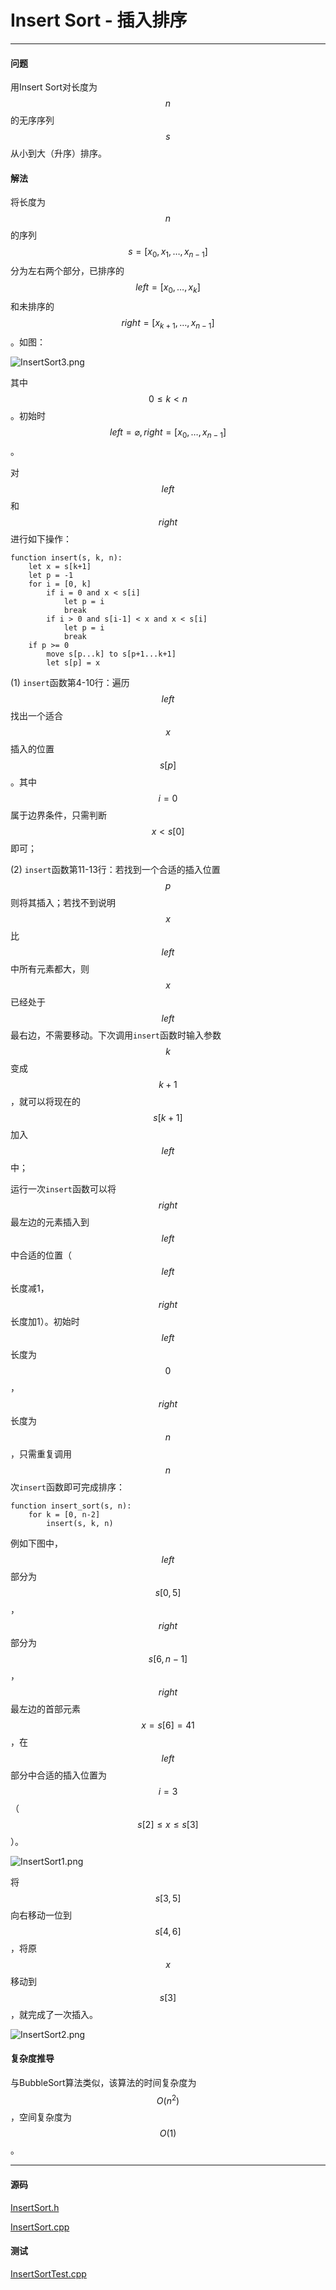 <script type="text/javascript" src="https://cdnjs.cloudflare.com/ajax/libs/mathjax/2.7.1/MathJax.js?config=TeX-AMS-MML_HTMLorMML"></script>

# Insert Sort - 插入排序

--------

#### 问题

用Insert Sort对长度为$$ n $$的无序序列$$ s $$从小到大（升序）排序。

#### 解法

将长度为$$ n $$的序列$$ s = [x_0, x_1, \dots, x_{n-1}] $$分为左右两个部分，已排序的$$ left = [x_0, \dots, x_k] $$和未排序的$$ right = [x_{k+1}, \dots, x_{n-1}] $$。如图：

![InsertSort3.png](../res/InsertSort3.png)

其中$$ 0 \le k \lt n $$。初始时$$ left = \varnothing, right = [x_0, \dots, x_{n-1}] $$。

对$$ left $$和$$ right $$进行如下操作：

```
function insert(s, k, n):
    let x = s[k+1]
    let p = -1
    for i = [0, k]
        if i = 0 and x < s[i]
            let p = i
            break
        if i > 0 and s[i-1] < x and x < s[i]
            let p = i
            break
    if p >= 0
        move s[p...k] to s[p+1...k+1]
        let s[p] = x
```

(1) `insert`函数第4-10行：遍历$$ left $$找出一个适合$$ x $$插入的位置$$ s[p] $$。其中$$ i = 0 $$属于边界条件，只需判断$$ x \lt s[0] $$即可；

(2) `insert`函数第11-13行：若找到一个合适的插入位置$$ p $$则将其插入；若找不到说明$$ x $$比$$ left $$中所有元素都大，则$$ x $$已经处于$$ left $$最右边，不需要移动。下次调用`insert`函数时输入参数$$ k $$变成$$ k + 1 $$，就可以将现在的$$ s[k+1] $$加入$$ left $$中；

运行一次`insert`函数可以将$$ right $$最左边的元素插入到$$ left $$中合适的位置（$$ left $$长度减1，$$ right $$长度加1）。初始时$$ left $$长度为$$ 0 $$，$$ right $$长度为$$ n $$，只需重复调用$$ n $$次`insert`函数即可完成排序：

```
function insert_sort(s, n):
    for k = [0, n-2]
        insert(s, k, n)
```

例如下图中，$$ left $$部分为$$ s[0,5] $$，$$ right $$部分为$$ s[6,n-1] $$，$$ right $$最左边的首部元素$$ x = s[6] = 41 $$，在$$ left $$部分中合适的插入位置为$$ i = 3 $$（$$ s[2] \le x \le s[3] $$）。

![InsertSort1.png](../res/InsertSort1.png)

将$$ s[3,5] $$向右移动一位到$$ s[4,6] $$，将原$$ x $$移动到$$ s[3] $$，就完成了一次插入。

![InsertSort2.png](../res/InsertSort2.png)

#### 复杂度推导

与BubbleSort算法类似，该算法的时间复杂度为$$ O(n^2) $$，空间复杂度为$$ O(1) $$。

--------

#### 源码

[InsertSort.h](https://github.com/linrongbin16/Way-to-Algorithm/blob/master/src/Sort/InsertSort.h)

[InsertSort.cpp](https://github.com/linrongbin16/Way-to-Algorithm/blob/master/src/Sort/InsertSort.cpp)

#### 测试

[InsertSortTest.cpp](https://github.com/linrongbin16/Way-to-Algorithm/blob/master/src/Sort/InsertSortTest.cpp)

